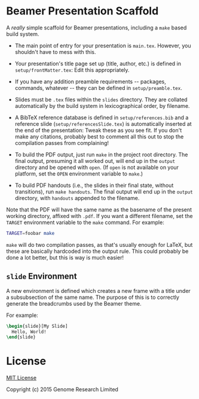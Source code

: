 # Beamer Presentation Scaffold

A *really* simple scaffold for Beamer presentations, including a `make`
based build system.

* The main point of entry for your presentation is `main.tex`. However,
  you shouldn't have to mess with this.

* Your presentation's title page set up (title, author, etc.) is defined
  in `setup/frontMatter.tex`: Edit this appropriately.

* If you have any addition preamble requirements -- packages, commands,
  whatever -- they can be defined in `setup/preamble.tex`.
  
* Slides must be `.tex` files within the `slides` directory. They are
  collated automatically by the build system in lexicographical order,
  by filename.

* A BibTeX reference database is defined in `setup/references.bib` and
  a reference slide (`setup/referencesSlide.tex`) is automatically
  inserted at the end of the presentation: Tweak these as you see fit.
  If you don't make any citations, probably best to comment all this out
  to stop the compilation passes from complaining!

* To build the PDF output, just run `make` in the project root
  directory. The final output, presuming it all worked out, will end up
  in the `output` directory and be opened with `open`. (If `open` is not
  available on your platform, set the `OPEN` environment variable to
  `make`.)

* To build PDF handouts (i.e., the slides in their final state, without
  transitions), run `make handouts`. The final output will end up in the
  `output` directory, with `handouts` appended to the filename.

Note that the PDF will have the same name as the basename of the present
working directory, affixed with `.pdf`. If you want a different
filename, set the `TARGET` environment variable to the `make` command.
For example:

```sh
TARGET=foobar make
```

`make` will do two compilation passes, as that's usually enough for
LaTeX, but these are basically hardcoded into the output rule. This
could probably be done a lot better, but this is way is much easier!

## `slide` Environment

A new environment is defined which creates a new frame with a title
under a subsubsection of the same name. The purpose of this is to
correctly generate the breadcrumbs used by the Beamer theme.

For example:

```latex
\begin{slide}[My Slide]
  Hello, World!
\end{slide}
```

# License

[MIT License](LICENSE)

Copyright (c) 2015 Genome Research Limited
